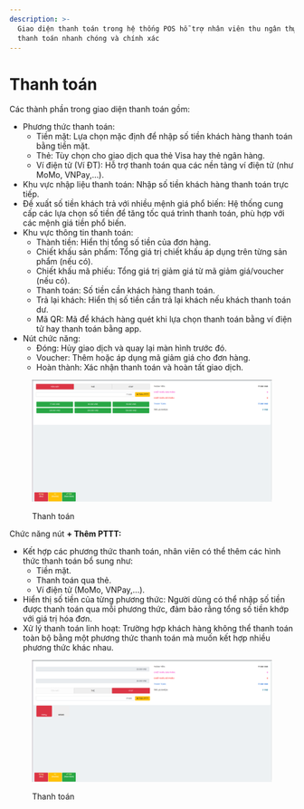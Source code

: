 ```yaml
---
description: >-
  Giao diện thanh toán trong hệ thống POS hỗ trợ nhân viên thu ngân thực hiện
  thanh toán nhanh chóng và chính xác
---
```


# Thanh toán

Các thành phần trong giao diện thanh toán gồm:

* Phương thức thanh toán:&#x20;
  * Tiền mặt: Lựa chọn mặc định để nhập số tiền khách hàng thanh toán bằng tiền mặt.
  * Thẻ: Tùy chọn cho giao dịch qua thẻ Visa hay thẻ ngân hàng.
  * Ví điện tử (Ví ĐT): Hỗ trợ thanh toán qua các nền tảng ví điện tử (như MoMo, VNPay,...).
* Khu vực nhập liệu thanh toán: Nhập số tiền khách hàng thanh toán trực tiếp.
* Đề xuất số tiền khách trả với nhiều mệnh giá phổ biến: Hệ thống cung cấp các lựa chọn số tiền để tăng tốc quá trình thanh toán, phù hợp với các mệnh giá tiền phổ biến.
* Khu vực thông tin thanh toán:&#x20;
  * Thành tiền: Hiển thị tổng số tiền của đơn hàng.
  * Chiết khấu sản phẩm: Tổng giá trị chiết khấu áp dụng trên từng sản phẩm (nếu có).
  * Chiết khấu mã phiếu: Tổng giá trị giảm giá từ mã giảm giá/voucher (nếu có).
  * Thanh toán: Số tiền cần khách hàng thanh toán.
  * Trả lại khách: Hiển thị số tiền cần trả lại khách nếu khách thanh toán dư.
  * Mã QR: Mã để khách hàng quét khi lựa chọn thanh toán bằng ví điện tử hay thanh toán bằng app.
* Nút chức năng:
  * Đóng: Hủy giao dịch và quay lại màn hình trước đó.
  * Voucher: Thêm hoặc áp dụng mã giảm giá cho đơn hàng.
  * Hoàn thành: Xác nhận thanh toán và hoàn tất giao dịch.

<figure><img src="../.gitbook/assets/Screenshot from 2024-12-19 14-13-45.png" alt=""><figcaption><p>Thanh toán</p></figcaption></figure>

Chức năng nút **+ Thêm PTTT:**

* Kết hợp các phương thức thanh toán, nhân viên có thể thêm các hình thức thanh toán bổ sung như:&#x20;
  * Tiền mặt.
  * Thanh toán qua thẻ.
  * Ví điện tử (MoMo, VNPay,...).
* Hiển thị số tiền của từng phương thức: Người dùng có thể nhập số tiền được thanh toán qua mỗi phương thức, đảm bảo rằng tổng số tiền khớp với giá trị hóa đơn.
* Xử lý thanh toán linh hoạt: Trường hợp khách hàng không thể thanh toán toàn bộ bằng một phương thức thanh toán mà muốn kết hợp nhiều phương thức khác nhau.

<figure><img src="../.gitbook/assets/Screenshot from 2024-12-19 14-37-01 (1).png" alt=""><figcaption><p>Thanh toán</p></figcaption></figure>
